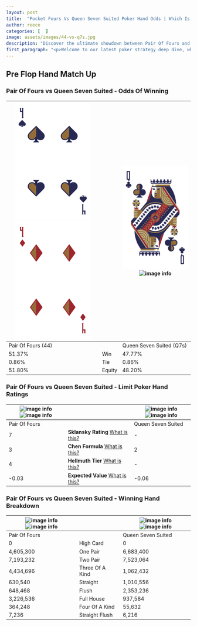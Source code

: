 ```yaml
---
layout: post
title:  "Pocket Fours Vs Queen Seven Suited Poker Hand Odds | Which Is The Better Hand In Poker? A Complete Guide"
author: reece
categories: [  ]
image: assets/images/44-vs-q7s.jpg
description: "Discover the ultimate showdown between Pair Of Fours and Queen Seven Suited in poker! Uncover the odds, strategies, and scenarios where one hand triumphs over the other. Get ready to up your poker game with this thrilling analysis."
first_paragraph: "<p>Welcome to our latest poker strategy deep dive, where we're pitting two distinct hands against each other in a high-stakes showdown: Pair Of Fours vs Queen Seven Suited.</p><p>In the dynamic world of poker, every decision counts, and knowing which hand holds the upper hand is key to your success at the table.</p><p>In this article, we'll dissect these two hands, explore the scenarios where one dominates the other, and equip you with the knowledge to make strategic choices that can tip the odds in your favor.</p><p>Get ready to unravel the intriguing dynamics of these poker hands and elevate your game to new heights.</p>"
---
```




[comment]: # (sp0)

## Pre Flop Hand Match Up

<div class="table hand-ratings" markdown="1"> 



### Pair Of Fours vs Queen Seven Suited - Odds Of Winning


    
| ![image info](assets/images/hand1/4.png) ![image info](assets/images/hand1/4o.png) |  | ![image info](assets/images/hand2/q.png) ![image info](assets/images/hand2/7s.png) |
| -------- | -------- | -------- |
| Pair Of Fours (44) |  | Queen Seven Suited (Q7s) |
| 51.37% | Win | 47.77% |
| 0.86% | Tie | 0.86% |
| 51.80% | Equity | 48.20% |




[comment]: # (sp1)



### Pair Of Fours vs Queen Seven Suited - Limit Poker Hand Ratings


    
| ![image info](https://www.riverpairs.com/assets/images/hand1/4.png) ![image info](https://www.riverpairs.com/assets/images/hand1/4o.png) |  | ![image info](https://www.riverpairs.com/assets/images/hand2/q.png) ![image info](https://www.riverpairs.com/assets/images/hand2/7s.png) |
| -------- | -------- | -------- |
| Pair Of Fours |  | Queen Seven Suited |
| 7 | **Sklansky Rating** [What is this?](/sklansky-rating-explained) | - |
| 3 | **Chen Formula** [What is this?](/chen-formula-explained) | 2 |
| 4 | **Hellmuth Tier** [What is this?](/Hellmuth-tier-explained) | - |
| -0.03 | **Expected Value** [What is this?](/expected-value-explained) | -0.06 |




[comment]: # (sp2)



### Pair Of Fours vs Queen Seven Suited - Winning Hand Breakdown


    
| ![image info](https://www.riverpairs.com/assets/images/hand1/4.png) ![image info](https://www.riverpairs.com/assets/images/hand1/4o.png) |  | ![image info](https://www.riverpairs.com/assets/images/hand2/q.png) ![image info](https://www.riverpairs.com/assets/images/hand2/7s.png) |
| -------- | -------- | -------- |
| Pair Of Fours |  | Queen Seven Suited |
| 0 | High Card | 0 |
| 4,605,300 | One Pair | 6,683,400 |
| 7,193,232 | Two Pair | 7,523,064 |
| 4,434,696 | Three Of A Kind | 1,062,432 |
| 630,540 | Straight | 1,010,556 |
| 648,468 | Flush | 2,353,236 |
| 3,226,536 | Full House | 937,584 |
| 364,248 | Four Of A Kind | 55,632 |
| 7,236 | Straight Flush | 6,216 |




[comment]: # (sp3)



</div>

[comment]: # (sp4)



[comment]: # (sp5)

